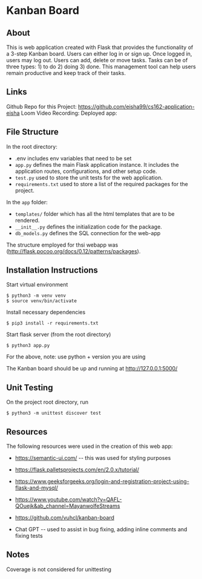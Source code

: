 
# Kanban Board 

## About

This is web application created with Flask that provides the functionality of a 3-step Kanban board. Users can either log in or sign up. Once logged in, users may log out. Users can add, delete or move tasks. Tasks can be of three types: 1) to do 2) doing 3) done. This management tool can help users remain productive and keep track of their tasks.

## Links

Github Repo for this Project: https://github.com/eisha99/cs162-application-eisha
Loom Video Recording:
Deployed app: 

## File Structure

In the root directory:

- .env includes env variables that need to be set
- `app.py` defines the main Flask application instance. It includes the application routes, configurations, and other setup code.
- `test.py` used to store the unit tests for the web application.
- `requirements.txt` used to store a list of the required packages for the project.


In the `app` folder:

- `templates/` folder which has all the html templates that are to be rendered.
- `__init__.py` defines the initialization code for the package. 
- `db_models.py` defines the SQL connection for the web-app


The structure employed for thsi webapp was (http://flask.pocoo.org/docs/0.12/patterns/packages).

## Installation Instructions

Start virtual environment

    $ python3 -m venv venv
    $ source venv/bin/activate


Install necessary dependencies

    $ pip3 install -r requirements.txt

Start flask server (from the root directory)

    $ python3 app.py

For the above, note: use python + version you are using

The Kanban board should be up and running at http://127.0.0.1:5000/

## Unit Testing

On the project root directory, run

    $ python3 -m unittest discover test


## Resources

The following resources were used in the creation of this web app:

- https://semantic-ui.com/ -- this was used for styling purposes

- https://flask.palletsprojects.com/en/2.0.x/tutorial/

- https://www.geeksforgeeks.org/login-and-registration-project-using-flask-and-mysql/

- https://www.youtube.com/watch?v=QAFL-QOuejk&ab_channel=MayanwolfeStreams

- https://github.com/vuhcl/kanban-board

- Chat GPT -- used to assist in bug fixing, adding inline comments and fixing tests  


## Notes

Coverage is not considered for unittesting